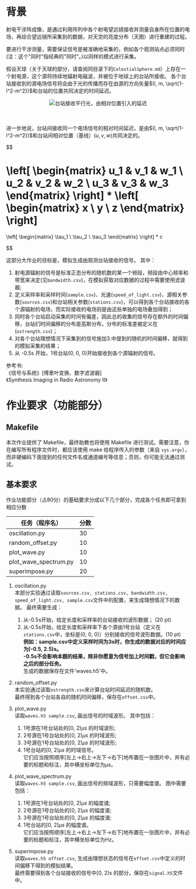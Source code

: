 # 背景
射电干涉阵成像，是通过利用阵列中各个射电望远镜接收并测量自身所在位置的电场，再综合望远镜所采集到的数据，对天空的亮度分布（天图）进行重建的过程。

要进行干涉测量，需要保证信号是被准确地采集的，例如各个观测站点必须同时(注：这个"同时"指经典的"同时"。)以同样的模式进行采集。

假设天球（关于天球的部分，请查阅同目录下的`CelestialSphere.md`）上存在一个射电源，这个源将持续地辐射电磁波，并被位于地球上的台站所接收。
各个台站接收到的源电场信号将会由于光的传播而存在由源的方向矢量$(l, m, \sqrt{1-l^2-m^2})$和台站的位置共同决定的时间延迟。

<center>
	<img src="https://img.illya.club/upload/2019/06/28/20190628174639-79ca6e2b.png" title="台站接收平行光，由相对位置引入的延迟" />
</center>
<br></br>

进一步地说，台站间接收同一个电场信号的相对时间延迟，是由$(l, m, \sqrt{1-l^2-m^2})$和台站间相对位置（基线）$(u, v, w)$共同决定的。

$$

\left[
	\begin{matrix}
		u_1 & v_1 & w_1 \\
		u_2 & v_2 & w_2 \\
		u_3 & v_3 & w_3
	\end{matrix}
\right]
*
\left[
	\begin{matrix}
		x \\
		y \\
		z
	\end{matrix}
\right]
=
\left[
	\begin{matrix}
		\tau_1 \\
		\tau_2 \\
		\tau_3
	\end{matrix}
\right]
*
c

$$

这部分大作业的目标是，模拟生成由观测台站接收的信号。
其中：
1. 射电源辐射的信号是标准正态分布的随机数的某一个频段，频段由中心频率和带宽来决定(见`bandwidth.csv`)，在模拟获取对应数据的过程中需要使用滤波器;
2. 定义采样率和采样时间(`sample.csv`)、光速(`speed_of_light.csv`)、源相关参数(`sources.csv`)和台站相关参数(`stations.csv`)，可以得到各个台站接收的各个源辐射的电场，而实际接收的电场则是由这些单独的电场叠加得到；
3. 同时各个台站启动采集的时间有偏差，因此总的收集的信号存在额外的时间偏移，台站们时间偏移的分布是高斯分布，分布的标准差被定义在(`ostrength.csv`)；
4. 对各个台站理想情况下采集到的信号施加3.中提到的随机的时间偏移，就得到的模拟采集的结果；
5. 从 -0.5s 开始，1号台站(0, 0, 0)开始接收到各个源辐射的信号。

参考书:    
《信号与系统》[傅里叶变换、数字滤波器]    
《Synthesis Imaging in Radio Astronomy II》    

# 作业要求（功能部分）

## Makefile

本次作业提供了 Makefile，最终助教也将使用 Makefile 进行测试。需要注意，你在编写所有程序文件时，都应该使用 make 给程序传入的参数（来自 `sys.argv`），而非硬编码下面提到的任何文件名或通道编号等信息；否则，你可能无法通过测试。

## 基本要求

作业功能部分（占80分）的基础要求分成以下几个部分，完成各个任务即可拿到相应分数

|    任务（程序名）     | 分数 |
| --------------------- | ---- |
| oscillation.py        | 30   |
| random_offset.py      | 10   |
| plot_wave.py          | 10   |
| plot_wave_spectrum.py | 10   |
| superimpose.py        | 20   |

1. oscillation.py</br>
本部分实验通过读取`sources.csv, stations.csv, bandwidth.csv, speed_of_light.csv, sample.csv`文件中的配置，来生成理想情况下的数据。
最终需要生成：
	1. 从-0.5s开始，给定长度和采样率的台站接收的波形数据； (20 pt)
	2. 从-0.5s开始，给定长度和采样率下各个源由1号台站（定义在`stations.csv`中，坐标是(0, 0, 0)）分别接收的信号波形数据。(10 pt)
<br>**例如：sample.csv中定义采样时间为3s时，你生成的数据对应的时间应为[-0.5, 2.5)s。**
<br>**-0.5s不会影响本题的结果，除非你愿意为信号加上时间戳，但它会影响之后的部分任务。**
<br>生成的数据保存在文件'waves.h5'中。

2. random_offset.py</br>
本实验通过读取`ostrength.csv`来计算台站时间延迟的随机数。    
最终得到各个台站各自的随机时间偏移，保存在`offset.csv`中。

3. plot_wave.py</br>
读取`waves.h5 sample.csv`, 画出信号的时域波形。
其中包括：
	1. 1号源在1号台站处的[0, 2)$\mu s$ 的时域波形;
	2. 2号源在1号台站处的[0, 2)$\mu s$ 的时域波形;
	3. 3号源在1号台站处的[0, 2)$\mu s$ 的时域波形;
	4. 1号台站的[0, 2)$\mu s$ 的时域信号。</br>
它们应当按照顺序[左上->右上->左下->右下]地布置在一张图片中，并有必要的标题和标注，其中横坐标单位为$\mu s$。

4. plot_wave_spectrum.py</br>
读取`waves.h5 sample.csv`, 画出信号的频域波形，只需要幅度谱。
图中需要包括：
	1. 1号源在1号台站处的[0, 2)$\mu s$ 的幅度谱;
	2. 2号源在1号台站处的[0, 2)$\mu s$ 的幅度谱;
	3. 3号源在1号台站处的[0, 2)$\mu s$ 的幅度谱;
	4. 1号台站的[0, 2)$\mu s$ 的幅度谱。</br>
它们应当按照顺序[左上->右上->左下->右下]地布置在一张图片中，并有必要的标题和标注，其中横坐标单位为Hz。

5. superimpose.py</br>
读取`waves.h5 offset.csv`, 生成由理想状态的信号在`offset.csv`中定义的时间偏移下得到的模拟结果。    
最终需要得到各个台站接收的信号中[0, 2)s 的部分，保存在`signal.h5`文件中。
